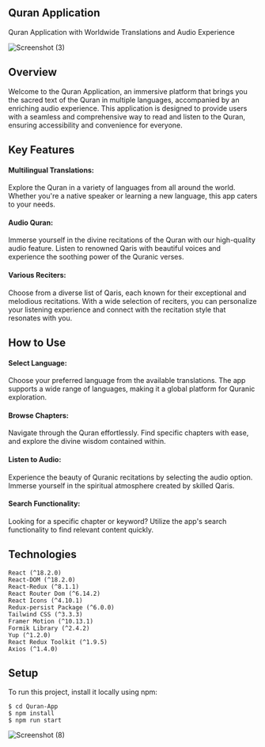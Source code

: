 
## Quran Application
Quran Application with Worldwide Translations and Audio Experience

![Screenshot (3)](https://github.com/AfaqAafi/Quran-App/assets/107768535/1063b86a-0021-463c-b62f-a7f7692a6229)
## Overview
Welcome to the Quran Application, an immersive platform that brings you the sacred text of the Quran in multiple languages, accompanied by an enriching audio experience. This application is designed to provide users with a seamless and comprehensive way to read and listen to the Quran, ensuring accessibility and convenience for everyone.

## Key Features 
  #### Multilingual Translations:
Explore the Quran in a variety of languages from all around the world. Whether you're a native speaker or learning a new language, this app caters to your needs.

#### Audio Quran:
 Immerse yourself in the divine recitations of the Quran with our high-quality audio feature. Listen to renowned Qaris with beautiful voices and experience the soothing power of the Quranic verses.


#### Various Reciters:
Choose from a diverse list of Qaris, each known for their exceptional and melodious recitations. With a wide selection of reciters, you can personalize your listening experience and connect with the recitation style that resonates with you.


## How to Use
#### Select Language: 
Choose your preferred language from the available translations. The app supports a wide range of languages, making it a global platform for Quranic exploration.

#### Browse Chapters:
Navigate through the Quran effortlessly. Find specific chapters with ease, and explore the divine wisdom contained within.

#### Listen to Audio:
Experience the beauty of Quranic recitations by selecting the audio option. Immerse yourself in the spiritual atmosphere created by skilled Qaris.

#### Search Functionality:
Looking for a specific chapter or keyword? Utilize the app's search functionality to find relevant content quickly.

## Technologies
    React (^18.2.0)
    React-DOM (^18.2.0)
    React-Redux (^8.1.1)
    React Router Dom (^6.14.2)
    React Icons (^4.10.1)
    Redux-persist Package (^6.0.0)
    Tailwind CSS (^3.3.3)
    Framer Motion (^10.13.1)
    Formik Library (^2.4.2)
    Yup (^1.2.0)
    React Redux Toolkit (^1.9.5)
    Axios (^1.4.0)

## Setup
To run this project, install it locally using npm:

    $ cd Quran-App
    $ npm install
    $ npm run start
![Screenshot (8)](https://github.com/AfaqAafi/Quran-App/assets/107768535/519570d9-53eb-4a25-b52d-8e5b8f0ff509)
